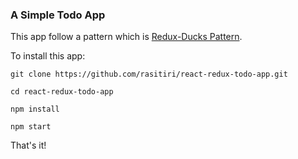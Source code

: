 ### A Simple Todo App

This app follow a pattern which is [Redux-Ducks Pattern](https://github.com/erikras/ducks-modular-redux).

To install this app:
```
git clone https://github.com/rasitiri/react-redux-todo-app.git
```
```
cd react-redux-todo-app
```
```
npm install
```
```
npm start
```
That's it!
